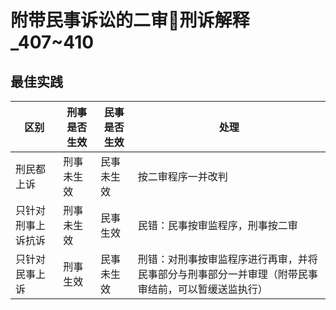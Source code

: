 
# 附带民事诉讼的二审🚪刑诉解释_407~410
## 最佳实践

区别|刑事是否生效|民事是否生效|处理
--|--|--|--
刑民都上诉|刑事未生效|民事未生效|按二审程序一并改判
只针对刑事上诉抗诉|刑事未生效|民事生效|民错：民事按审监程序，刑事按二审
只针对民事上诉|刑事生效|民事未生效|刑错：对刑事按审监程序进行再审，并将民事部分与刑事部分一并审理（附带民事审结前，可以暂缓送监执行）
